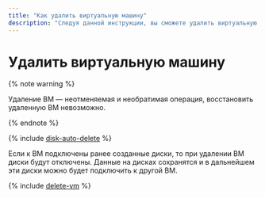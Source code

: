 ```yaml
---
title: "Как удалить виртуальную машину"
description: "Следуя данной инструкции, вы сможете удалить виртуальную машину."
---
```


# Удалить виртуальную машину

{% note warning %}

Удаление ВМ — неотменяемая и необратимая операция, восстановить удаленную ВМ невозможно.

{% endnote %}

{% include [disk-auto-delete](../../_includes_service/disk-auto-delete.md) %}

Если к ВМ подключены ранее созданные диски, то при удалении ВМ диски будут отключены. Данные на дисках сохранятся и в дальнейшем эти диски можно будет подключить к другой ВМ.

{% include [delete-vm](../../../_includes/compute/delete-vm.md) %}
